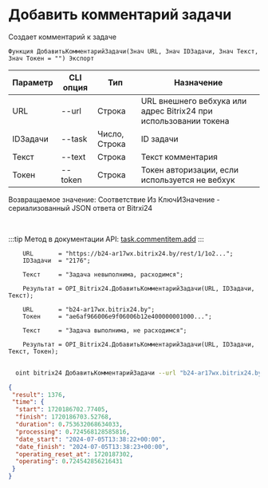 ﻿---
sidebar_position: 3
---

# Добавить комментарий задачи
 Создает комментарий к задаче



`Функция ДобавитьКомментарийЗадачи(Знач URL, Знач IDЗадачи, Знач Текст, Знач Токен = "") Экспорт`

  | Параметр | CLI опция | Тип | Назначение |
  |-|-|-|-|
  | URL | --url | Строка | URL внешнего вебхука или адрес Bitrix24 при использовании токена |
  | IDЗадачи | --task | Число, Строка | ID задачи |
  | Текст | --text | Строка | Текст комментария |
  | Токен | --token | Строка | Токен авторизации, если используется не вебхук |

  
  Возвращаемое значение:   Соответствие Из КлючИЗначение - сериализованный JSON ответа от Bitrxi24

<br/>

:::tip
Метод в документации API: [task.commentitem.add](https://dev.1c-bitrix.ru/rest_help/tasks/task/commentitem/add.php)
:::
<br/>


```bsl title="Пример кода"
    URL       = "https://b24-ar17wx.bitrix24.by/rest/1/1o2...";
    IDЗадачи  = "2176";

    Текст     = "Задача невыполнима, расходимся";

    Результат = OPI_Bitrix24.ДобавитьКомментарийЗадачи(URL, IDЗадачи, Текст);

    URL       = "b24-ar17wx.bitrix24.by";
    Токен     = "ae6af966006e9f06006b12e400000001000...";

    Текст     = "Задача выполнима, не расходимся";

    Результат = OPI_Bitrix24.ДобавитьКомментарийЗадачи(URL, IDЗадачи, Текст, Токен);
```



```sh title="Пример команды CLI"
    
  oint bitrix24 ДобавитьКомментарийЗадачи --url "b24-ar17wx.bitrix24.by" --task "504" --text %text% --token "56898d66006e9f06006b12e400000001000..."

```

```json title="Результат"
{
 "result": 1376,
 "time": {
  "start": 1720186702.77405,
  "finish": 1720186703.52768,
  "duration": 0.753632068634033,
  "processing": 0.724568128585816,
  "date_start": "2024-07-05T13:38:22+00:00",
  "date_finish": "2024-07-05T13:38:23+00:00",
  "operating_reset_at": 1720187302,
  "operating": 0.724542856216431
 }
}
```
